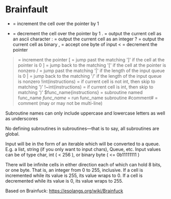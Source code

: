 # Brainfault

+ = increment the cell over the pointer by 1
- = decrement the cell over the pointer by 1
. = output the current cell as an ascii character
: = output the current cell as an integer
? = output the current cell as binary
, = accept one byte of input
< = decrement the pointer
> = increment the pointer
[ = jump past the matching ']' if the cell at the pointer is 0
] = jump back to the matching '[' if the cell at the pointer is nonzero
/ = jump past the matching '|' if the length of the input queue is 0
| = jump back to the matching '/' if the length of the input queue is nonzero 
!int(instructions) = if current cell is not int, then skip to matching ')'
!~int(instructions) = if current cell is int, then skip to matching ')'
$func_name{instructions} = subroutine named func_name
*func_name* = run func_name subroutine
#comment# = comment (may or may not be multi-line)

Subroutine names can only include uppercase and lowercase letters as well as underscores

No defining subroutines in subroutines—that is to say, all subroutines are global.

Input will be in the form of an iterable which will be converted to a queue.
E.g. a list, string (if you only want to input chars), Queue, etc.
Input values can be of type char, int ( < 256 ), or binary byte ( <= 0b11111111 )

There will be infinite cells in either direction each of which can hold 8 bits, or one byte.
That is, an integer from 0 to 255, inclusive.  If a cell is incremented while its value is
255, its value wraps to 0.  If a cell is decremented while its value is 0, its value
wraps to 255.

Based on Brainfuck: https://esolangs.org/wiki/Brainfuck